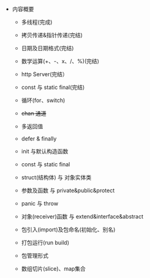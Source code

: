 
+ 内容概要
    - 多线程(完成)
    - 拷贝传递&指针传递(完结)
    - 日期及日期格式(完结)
    - 数学运算(+、-、x、/、%)(完结)
    - http Server(完结）
    - const 与 static final(完结)

    - 循环(for、switch)
    - <s>chan 通道</s>
    - 多返回值
    - defer & finally
    - init 与默认构造函数
    - const 与 static final
    - struct(结构体) 与 对象实体类
    - 参数及函数 与 private&public&protect
    - panic 与 throw
    - 对象(receiver)函数 与 extend&interface&abstract
    - 包引入(import)及包命名(初始化、别名)
    - 打包运行(run build)
    - 包管理形式
    - 数组切片(slice)、map集合